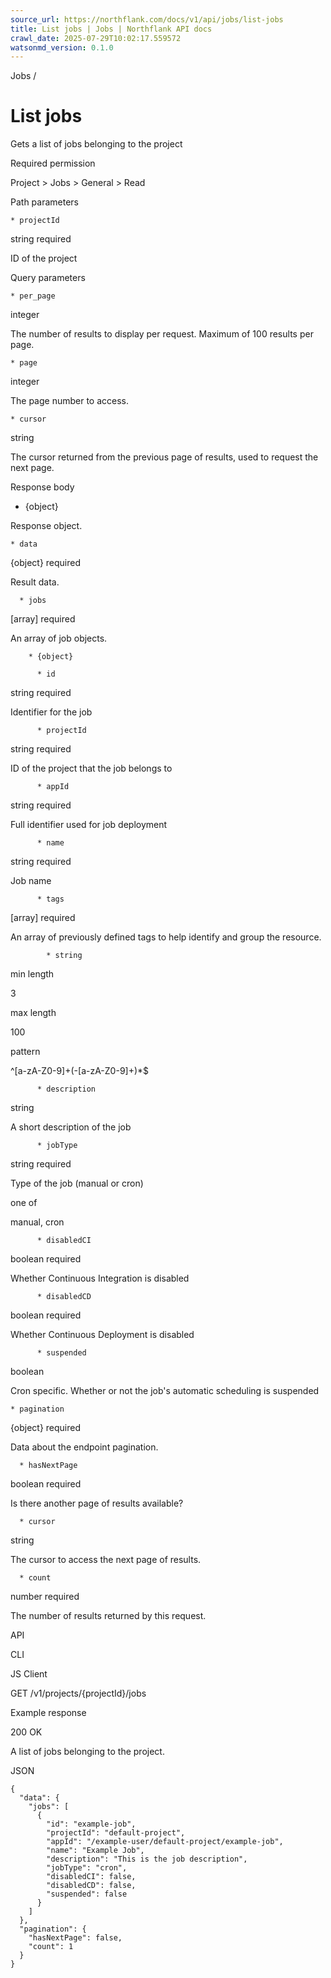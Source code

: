 ```yaml
---
source_url: https://northflank.com/docs/v1/api/jobs/list-jobs
title: List jobs | Jobs | Northflank API docs
crawl_date: 2025-07-29T10:02:17.559572
watsonmd_version: 0.1.0
---
```


Jobs / 

# List jobs

Gets a list of jobs belonging to the project

Required permission

Project > Jobs > General > Read

Path parameters

    * projectId

string required

ID of the project




Query parameters

    * per_page

integer

The number of results to display per request. Maximum of 100 results per page.

    * page

integer

The page number to access.

    * cursor

string

The cursor returned from the previous page of results, used to request the next page.




Response body

  * {object}

Response object.

    * data

{object} required

Result data.

      * jobs

[array] required

An array of job objects.

        * {object}

          * id

string required

Identifier for the job

          * projectId

string required

ID of the project that the job belongs to

          * appId

string required

Full identifier used for job deployment

          * name

string required

Job name

          * tags

[array] required

An array of previously defined tags to help identify and group the resource.

            * string

min length

3

max length

100

pattern

^[a-zA-Z0-9]+(-[a-zA-Z0-9]+)*$

          * description

string

A short description of the job

          * jobType

string required

Type of the job (manual or cron)

one of

manual, cron

          * disabledCI

boolean required

Whether Continuous Integration is disabled

          * disabledCD

boolean required

Whether Continuous Deployment is disabled

          * suspended

boolean

Cron specific. Whether or not the job's automatic scheduling is suspended

    * pagination

{object} required

Data about the endpoint pagination.

      * hasNextPage

boolean required

Is there another page of results available?

      * cursor

string

The cursor to access the next page of results.

      * count

number required

The number of results returned by this request.




API

CLI

JS Client

GET /v1/projects/{projectId}/jobs

Example response

200 OK

A list of jobs belonging to the project.

JSON
    
    
    {
      "data": {
        "jobs": [
          {
            "id": "example-job",
            "projectId": "default-project",
            "appId": "/example-user/default-project/example-job",
            "name": "Example Job",
            "description": "This is the job description",
            "jobType": "cron",
            "disabledCI": false,
            "disabledCD": false,
            "suspended": false
          }
        ]
      },
      "pagination": {
        "hasNextPage": false,
        "count": 1
      }
    }